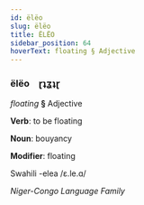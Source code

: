 ```yaml
---
id: ëlëo
slug: ëlëo
title: ËLËO
sidebar_position: 64
hoverText: floating § Adjective
---
```


### ëlëo&emsp;<span kind="abugida">ɽʇʓʇɽ</span>

*floating* **§** Adjective

**Verb**: to be floating

**Noun**: bouyancy

**Modifier**: floating

Swahili -elea /ɛ.le.ɑ/

*Niger-Congo Language Family*
